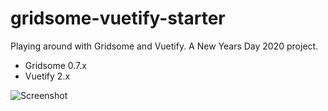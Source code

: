 # gridsome-vuetify-starter
 Playing around with Gridsome and Vuetify. A New Years Day 2020 project.
- Gridsome 0.7.x
- Vuetify 2.x

![Screenshot](https://user-images.githubusercontent.com/314653/71645083-56bb7b80-2c98-11ea-88d8-70b3042959d8.png)
